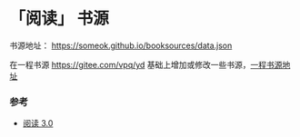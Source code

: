 # 「阅读」 书源

书源地址： https://someok.github.io/booksources/data.json

在一程书源 https://gitee.com/vpq/yd 基础上增加或修改一些书源，[一程书源地址](https://shuyuan.miaogongzi.net/shuyuan/1633024206.json)

### 参考

-   [阅读 3.0](https://github.com/gedoor/legado)
